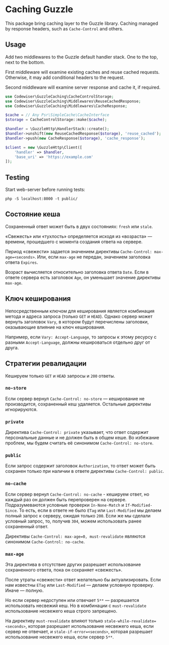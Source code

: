 # Caching Guzzle

This package bring caching layer to the Guzzle library. 
Caching managed by response headers, such as `Cache-Control` and others.

## Usage

Add two middlewares to the Guzzle default handler stack. 
One to the top, next to the bottom.

First middleware will examine existing caches and reuse cached requests.
Otherwise, it may add conditional headers to the request.

Second middleware will examine server response and cache it, if required.

```php
use Codewiser\GuzzleCaching\CacheControlStorage;
use Codewiser\GuzzleCaching\Middlewares\ReuseCachedResponse;
use Codewiser\GuzzleCaching\Middlewares\CacheResponse;

$cache = // Any Psr\SimpleCache\CacheInterface
$storage = CacheControlStorage::make($cache);

$handler = \GuzzleHttp\HandlerStack::create();
$handler->unshift(new ReuseCachedResponse($storage), 'reuse_cached');
$handler->push(new CacheResponse($storage), 'cache_response');

$client = new \GuzzleHttp\Client([
    'handler' => $handler,
    'base_uri' => 'https://example.com'
]);
```

## Testing

Start web-server before running tests:

```shell
php -S localhost:8000 -t public/
```

## Состояние кеша

Сохраненный ответ может быть в двух состояниях: `fresh` или `stale`.

«Свежесть» или «тухлость» определяется исходя из «возраста» 
— времени, прошедшего с момента создания ответа на сервере.

Период «свежести» задается значением директивы `Cache-Control: max-age=<seconds>`.
Или, если `max-age` не передан, значением заголовка ответа `Expires`.

Возраст вычисляется относительно заголовка ответа `Date`.
Если в ответе сервера есть заголовок `Age`, он уменьшает значение директивы `max-age`.

## Ключ кеширования

Непосредственным ключом для кеширования является комбинация метода и адреса запроса (только `GET` и `HEAD`).
Однако сервер может вернуть заголовок `Vary`, в котором будут перечислены заголовки, оказывающие влияние на ключ кеширования.

Например, если `Vary: Accept-Language`, то запросы к этому ресурсу с разными `Accept-Language`,
должны кешироваться отдельно друг от друга.

## Стратегии ревалидации

Кешируем только `GET` и `HEAD` запросы и `200` ответы.

### `no-store`

Если сервер вернул `Cache-Control: no-store` — кеширование не производится, сохраненный кеш удаляется.
Остальные директивы игнорируются.

### `private`

Директива `Cache-Control: private` указывает, что ответ содержит персональные данные и не должен быть в общем кеше.
Во избежание проблем, мы будем считать её синонимом `Cache-Control: no-store`.

### `public`

Если запрос содержит заголовок `Authorization`, то ответ может быть сохранен 
только при наличии в ответе директивы `Cache-Control: public`.

### `no-cache`

Если сервер вернул `Cache-Control: no-cache` - кешируем ответ, но каждый раз он должен быть перепроверен на сервере.
Подразумеваются условные проверки `In-None-Match` и `If-Modified-Since`.
То есть, если в ответе не было `ETag` или `Last-Modified` мы делаем полный запрос к серверу, ожидая только `200`.
Если же мы сделали условный запрос, то, получив `304`, можем использовать ранее сохраненный ответ.

Директивы `Cache-Control: max-age=0, must-revalidate` являются синонимом `Cache-Control: no-cache`.

### `max-age`

Эта директива в отсутствие других разрешает использование сохраненного ответа, пока он сохраняет «свежесть».

После утраты «свежести» ответ желательно бы актуализировать. 
Если нам известны `ETag` или `Last-Modified` — делаем условную проверку. Иначе — полную.

Но если сервер недоступен или отвечает `5**` — разрешается использовать несвежий кеш.
Но в комбинации с `must-revalidate` использование несвежего кеша строго запрещено.

На директиву `must-revalidate` влияют только `stale-while-revalidate=<seconds>`,
которая разрешает использование несвежего кеша, если сервер не отвечает, 
и `stale-if-error=<seconds>`, которая разрешает использование несвежего кеша, 
если сервер `5**`.
